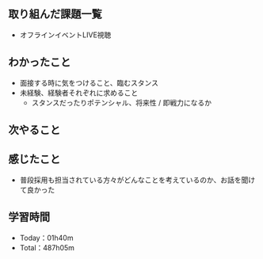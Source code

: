 ## 取り組んだ課題一覧
- オフラインイベントLIVE視聴
 
## わかったこと
- 面接する時に気をつけること、臨むスタンス
- 未経験、経験者それぞれに求めること
  - スタンスだったりポテンシャル、将来性 / 即戦力になるか

## 次やること

## 感じたこと
- 普段採用も担当されている方々がどんなことを考えているのか、お話を聞けて良かった

## 学習時間
- Today：01h40m
- Total：487h05m
